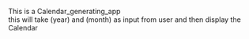 This is a Calendar_generating_app <br>
this will take (year) and (month) as input from user and then display the Calendar
